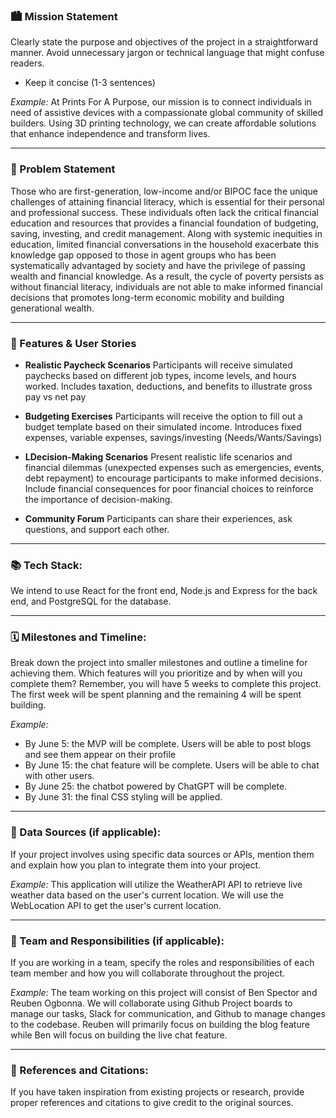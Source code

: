 ### 🏙️ Mission Statement
Clearly state the purpose and objectives of the project in a straightforward manner. Avoid unnecessary jargon or technical language that might confuse readers.
* Keep it concise (1-3 sentences)

*Example:* At Prints For A Purpose, our mission is to connect individuals in need of assistive devices with a compassionate global community of skilled builders. Using 3D printing technology, we can create affordable solutions that enhance independence and transform lives.
___

### 🚀 Problem Statement

Those who are first-generation, low-income and/or BIPOC face the unique challenges of attaining financial literacy, which is essential for their personal and professional success. These individuals often lack the critical financial education and resources that provides a financial foundation of budgeting, saving, investing, and credit management. Along with systemic inequities in education, limited financial conversations in the household exacerbate this knowledge gap opposed to those in agent groups who has been systematically advantaged by society and have the privilege of passing wealth and financial knowledge. As a result, the cycle of poverty persists as without financial literacy, individuals are not able to make informed financial decisions that promotes long-term economic mobility and building generational wealth. 

___


### 📝 Features & User Stories

* **Realistic Paycheck Scenarios**
Participants will receive simulated paychecks based on different job types, income levels, and hours worked.
Includes taxation, deductions, and benefits to illustrate gross pay vs net pay

* **Budgeting Exercises**
Participants will receive the option to fill out a budget template based on their simulated  income.
Introduces fixed expenses, variable expenses, savings/investing (Needs/Wants/Savings)

* **LDecision-Making Scenarios**
Present realistic life scenarios and financial dilemmas (unexpected expenses such as emergencies, events, debt repayment) to encourage participants to make informed decisions.
Include financial consequences for poor financial choices to reinforce the importance of decision-making.

* **Community Forum**
Participants can share their experiences, ask questions, and support each other. 


___


### 📚 Tech Stack: 
We intend to use React for the front end, Node.js and Express for the back end, and PostgreSQL for the database. 

___

### 🗓️ Milestones and Timeline: 
Break down the project into smaller milestones and outline a timeline for achieving them. Which features will you prioritize and by when will you complete them? Remember, you will have 5 weeks to complete this project. The first week will be spent planning and the remaining 4 will be spent building.

*Example:* 
* By June 5: the MVP will be complete. Users will be able to post blogs and see them appear on their profile
* By June 15: the chat feature will be complete. Users will be able to chat with other users.
* By June 25: the chatbot powered by ChatGPT will be complete.
* By June 31: the final CSS styling will be applied.
___

### 💽 Data Sources (if applicable): 
If your project involves using specific data sources or APIs, mention them and explain how you plan to integrate them into your project.

*Example:* This application will utilize the WeatherAPI API to retrieve live weather data based on the user's current location. We will use the WebLocation API to get the user's current location.
___

### 🤝 Team and Responsibilities (if applicable): 
If you are working in a team, specify the roles and responsibilities of each team member and how you will collaborate throughout the project.

*Example:* The team working on this project will consist of Ben Spector and Reuben Ogbonna. We will collaborate using Github Project boards to manage our tasks, Slack for communication, and Github to manage changes to the codebase. Reuben will primarily focus on building the blog feature while Ben will focus on building the live chat feature.

___

### 📓 References and Citations: 
If you have taken inspiration from existing projects or research, provide proper references and citations to give credit to the original sources.
